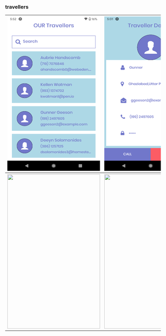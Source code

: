 ### travellers

<table>
  <tbody>
    <tr>
      <th>
        <img src="https://github.com/vikassharma96/travellers/blob/master/images/1.png" width="300" height="500" />  
      </th>
      <th>
        <img src="https://github.com/vikassharma96/travellers/blob/master/images/2.png" width="300" height="500" /> 
      </th>
    </tr>
    <tr>
      <th>
        <img src="" width="300" height="500" />
      </th>
      <th>
        <img src="" width="300" height="500" />  
      </th>
    </tr>
  </tbody>
</table>
